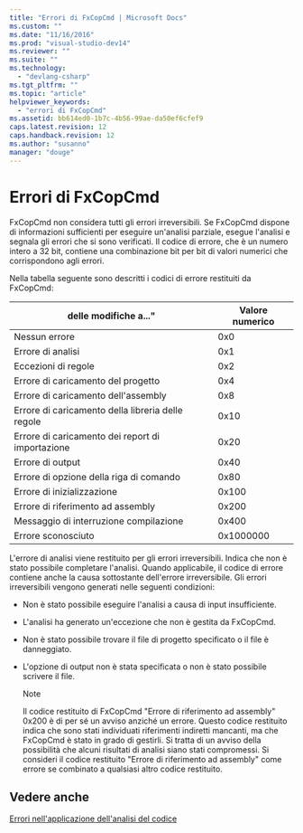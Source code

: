 ```yaml
---
title: "Errori di FxCopCmd | Microsoft Docs"
ms.custom: ""
ms.date: "11/16/2016"
ms.prod: "visual-studio-dev14"
ms.reviewer: ""
ms.suite: ""
ms.technology: 
  - "devlang-csharp"
ms.tgt_pltfrm: ""
ms.topic: "article"
helpviewer_keywords: 
  - "errori di FxCopCmd"
ms.assetid: bb614ed0-1b7c-4b56-99ae-da50ef6cfef9
caps.latest.revision: 12
caps.handback.revision: 12
ms.author: "susanno"
manager: "douge"
---
```

# Errori di FxCopCmd
FxCopCmd non considera tutti gli errori irreversibili.  Se FxCopCmd dispone di informazioni sufficienti per eseguire un'analisi parziale, esegue l'analisi e segnala gli errori che si sono verificati.  Il codice di errore, che è un numero intero a 32 bit, contiene una combinazione bit per bit di valori numerici che corrispondono agli errori.  
  
 Nella tabella seguente sono descritti i codici di errore restituiti da FxCopCmd:  
  
|delle modifiche a..."|Valore numerico|  
|---------------------------|---------------------|  
|Nessun errore|0x0|  
|Errore di analisi|0x1|  
|Eccezioni di regole|0x2|  
|Errore di caricamento del progetto|0x4|  
|Errore di caricamento dell'assembly|0x8|  
|Errore di caricamento della libreria delle regole|0x10|  
|Errore di caricamento dei report di importazione|0x20|  
|Errore di output|0x40|  
|Errore di opzione della riga di comando|0x80|  
|Errore di inizializzazione|0x100|  
|Errore di riferimento ad assembly|0x200|  
|Messaggio di interruzione compilazione|0x400|  
|Errore sconosciuto|0x1000000|  
  
 L'errore di analisi viene restituito per gli errori irreversibili.  Indica che non è stato possibile completare l'analisi.  Quando applicabile, il codice di errore contiene anche la causa sottostante dell'errore irreversibile.  Gli errori irreversibili vengono generati nelle seguenti condizioni:  
  
-   Non è stato possibile eseguire l'analisi a causa di input insufficiente.  
  
-   L'analisi ha generato un'eccezione che non è gestita da FxCopCmd.  
  
-   Non è stato possibile trovare il file di progetto specificato o il file è danneggiato.  
  
-   L'opzione di output non è stata specificata o non è stato possibile scrivere il file.  
  
    > [!NOTE]
    >  Il codice restituito di FxCopCmd "Errore di riferimento ad assembly" 0x200 è di per sé un avviso anziché un errore.  Questo codice restituito indica che sono stati individuati riferimenti indiretti mancanti, ma che FxCopCmd è stato in grado di gestirli.  Si tratta di un avviso della possibilità che alcuni risultati di analisi siano stati compromessi.  Si consideri il codice restituito "Errore di riferimento ad assembly" come errore se combinato a qualsiasi altro codice restituito.  
  
## Vedere anche  
 [Errori nell'applicazione dell'analisi del codice](../code-quality/code-analysis-application-errors.md)